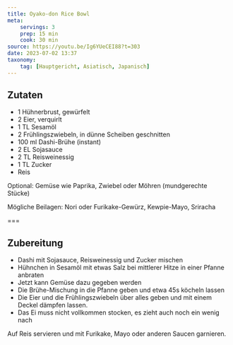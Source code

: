 ```yaml
---
title: Oyako-don Rice Bowl
meta:
    servings: 3
    prep: 15 min
    cook: 30 min
source: https://youtu.be/Ig6YUeCEI88?t=303
date: 2023-07-02 13:37
taxonomy:
    tag: [Hauptgericht, Asiatisch, Japanisch]
---
```

## Zutaten

* 1 Hühnerbrust, gewürfelt
* 2 Eier, verquirlt
* 1 TL Sesamöl
* 2 Frühlingszwiebeln, in dünne Scheiben geschnitten
* 100 ml Dashi-Brühe (instant)
* 2 EL Sojasauce
* 2 TL Reisweinessig
* 1 TL Zucker
* Reis

Optional: Gemüse wie Paprika, Zwiebel oder Möhren (mundgerechte Stücke)

Mögliche Beilagen: Nori oder Furikake-Gewürz, Kewpie-Mayo, Sriracha

===

## Zubereitung

* Dashi mit Sojasauce, Reisweinessig und Zucker mischen
* Hühnchen in Sesamöl mit etwas Salz bei mittlerer Hitze in einer Pfanne anbraten
* Jetzt kann Gemüse dazu gegeben werden
* Die Brühe-Mischung in die Pfanne geben und etwa 45s köcheln lassen
* Die Eier und die Frühlingszwiebeln über alles geben und mit einem Deckel dämpfen lassen.
* Das Ei muss nicht vollkommen stocken, es zieht auch noch ein wenig nach

Auf Reis servieren und mit Furikake, Mayo oder anderen Saucen garnieren.
